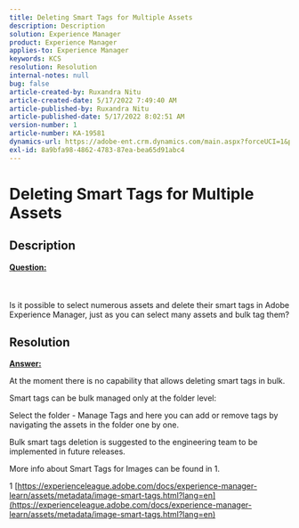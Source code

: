 ```yaml
---
title: Deleting Smart Tags for Multiple Assets
description: Description
solution: Experience Manager
product: Experience Manager
applies-to: Experience Manager
keywords: KCS
resolution: Resolution
internal-notes: null
bug: false
article-created-by: Ruxandra Nitu
article-created-date: 5/17/2022 7:49:40 AM
article-published-by: Ruxandra Nitu
article-published-date: 5/17/2022 8:02:51 AM
version-number: 1
article-number: KA-19581
dynamics-url: https://adobe-ent.crm.dynamics.com/main.aspx?forceUCI=1&pagetype=entityrecord&etn=knowledgearticle&id=a4e0f7e1-b5d5-ec11-a7b5-000d3a37750e
exl-id: 8a9bfa98-4862-4783-87ea-bea65d91abc4
---
```

# Deleting Smart Tags for Multiple Assets

## Description

<u><b>Question:</b></u><br><br> <br><br>Is it possible to select numerous assets and delete their smart tags in Adobe Experience Manager, just as you can select many assets and bulk tag them?

## Resolution


<u><b>Answer:</b></u>

At the moment there is no capability that allows deleting smart tags in bulk.

Smart tags can be bulk managed only at the folder level:

Select the folder - Manage Tags and here you can add or remove tags by navigating the assets in the folder one by one.

Bulk smart tags deletion is suggested to the engineering team to be implemented in future releases.

More info about Smart Tags for Images can be found in 1.







1 [https://experienceleague.adobe.com/docs/experience-manager-learn/assets/metadata/image-smart-tags.html?lang=en](https://experienceleague.adobe.com/docs/experience-manager-learn/assets/metadata/image-smart-tags.html?lang=en)

